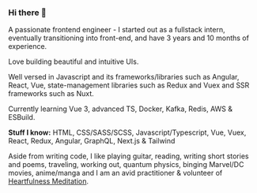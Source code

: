 ### Hi there 👋

<!--
**FrozenHearth/FrozenHearth** is a ✨ _special_ ✨ repository because its `README.md` (this file) appears on your GitHub profile.

Here are some ideas to get you started:

- 🔭 I’m currently working on ...
- 🌱 I’m currently learning ...
- 👯 I’m looking to collaborate on ...
- 🤔 I’m looking for help with ...
- 💬 Ask me about ...
- 📫 How to reach me: ...
- ⚡ Fun fact: ...-->

A passionate frontend engineer - I started out as a fullstack intern, eventually transitioning into front-end, and have 3 years and 10 months of experience.

Love building beautiful and intuitive UIs.

Well versed in Javascript and its frameworks/libraries such as Angular, React, Vue, state-management libraries such as Redux and Vuex and SSR frameworks such as Nuxt.

Currently learning Vue 3, advanced TS, Docker, Kafka, Redis, AWS & ESBuild.

**Stuff I know:** HTML, CSS/SASS/SCSS, Javascript/Typescript, Vue, Vuex, React, Redux, Angular, GraphQL, Next.js & Tailwind

Aside from writing code, I like playing guitar, reading, writing short stories and poems, traveling, working out, quantum physics, binging Marvel/DC movies, anime/manga and I am an avid practitioner & volunteer of [Heartfulness Meditation](https://heartfulness.org/in/about-heartfulness/).
